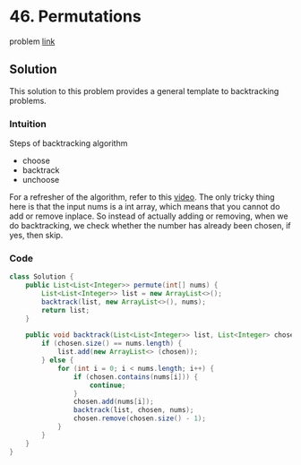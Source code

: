 # 46. Permutations
problem [link](https://leetcode.com/problems/permutations/)

## Solution
This solution to this problem provides a general template to backtracking problems.

### Intuition
Steps of backtracking algorithm
* choose
* backtrack
* unchoose

For a refresher of the algorithm, refer to this [video](https://www.youtube.com/watch?v=78t_yHuGg-0&t=1003s). The only tricky thing here is that the input nums is a int array, which means that you cannot do add or remove inplace. So instead of actually adding or removing, when we do backtracking, we check whether the number has already been chosen, if yes, then skip.

### Code
```java
class Solution {
    public List<List<Integer>> permute(int[] nums) {
        List<List<Integer>> list = new ArrayList<>();
        backtrack(list, new ArrayList<>(), nums);
        return list;
    }
    
    public void backtrack(List<List<Integer>> list, List<Integer> chosen, int[] nums) {
        if (chosen.size() == nums.length) {
            list.add(new ArrayList<> (chosen));
        } else {
            for (int i = 0; i < nums.length; i++) {
                if (chosen.contains(nums[i])) {
                    continue;
                }
                chosen.add(nums[i]);
                backtrack(list, chosen, nums);
                chosen.remove(chosen.size() - 1);
            }
        }
    }
}
```

